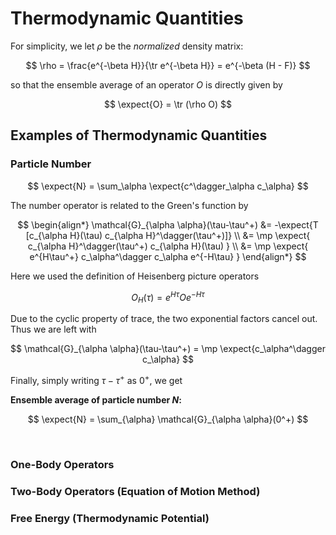 # Thermodynamic Quantities

For simplicity, we let $\rho$ be the *normalized* density matrix:

$$
\rho = \frac{e^{-\beta H}}{\tr e^{-\beta H}}
= e^{-\beta (H - F)}
$$

so that the ensemble average of an operator $O$ is directly given by

$$
\expect{O} = \tr (\rho O)
$$

## Examples of Thermodynamic Quantities

### Particle Number

$$
\expect{N} = \sum_\alpha 
\expect{c^\dagger_\alpha c_\alpha}
$$

The number operator is related to the Green's function by

$$
\begin{align*}
    \mathcal{G}_{\alpha \alpha}(\tau-\tau^+)
    &= -\expect{T [c_{\alpha H}(\tau) c_{\alpha H}^\dagger(\tau^+)]} \\
    &= \mp \expect{
        c_{\alpha H}^\dagger(\tau^+)
        c_{\alpha H}(\tau)
    } \\
    &= \mp \expect{
        e^{H\tau^+} c_\alpha^\dagger c_\alpha e^{-H\tau}
    }
\end{align*}
$$

Here we used the definition of Heisenberg picture operators

$$
O_H(\tau) = e^{H\tau} O e^{-H\tau}
$$

Due to the cyclic property of trace, the two exponential factors cancel out. Thus we are left with

$$
\mathcal{G}_{\alpha \alpha}(\tau-\tau^+)
= \mp \expect{c_\alpha^\dagger c_\alpha}
$$

Finally, simply writing $\tau - \tau^+$ as $0^+$, we get

<div class="result">

**Ensemble average of particle number $N$:**

$$
\expect{N} = \sum_{\alpha} 
\mathcal{G}_{\alpha \alpha}(0^+)
$$

</div><br>

### One-Body Operators

### Two-Body Operators (Equation of Motion Method)

### Free Energy (Thermodynamic Potential)
